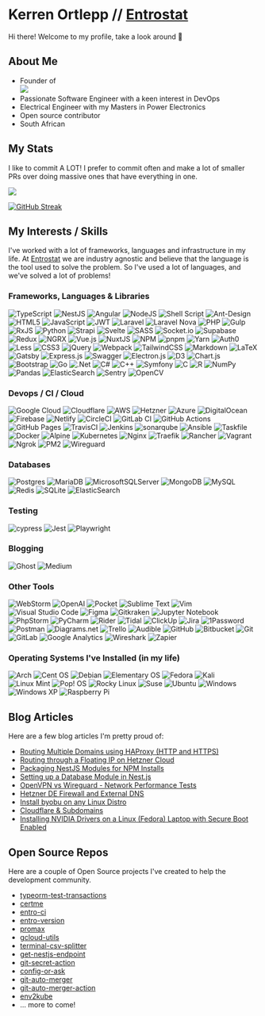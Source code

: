 # Kerren Ortlepp // [Entrostat](https://entrostat.com)

Hi there! Welcome to my profile, take a look around 🔭

## About Me
- Founder of <br>
 [![](assets/entrostat_logo_screenshot.png)](https://entrostat.com)
- Passionate Software Engineer with a keen interest in DevOps
- Electrical Engineer with my Masters in Power Electronics
- Open source contributor
- South African


## My Stats

I like to commit A LOT! I prefer to commit often and make a lot of smaller PRs over doing massive ones that have everything in one.

![](https://github-readme-stats-kerren-entrostatco.vercel.app/api?username=kerren&count_private=true&bg_color=30,323b68,19224f&title_color=00f4b1&text_color=ffffff&custom_title=Kerren's%20Stats%20for%202023)

[![GitHub Streak](https://streak-stats.demolab.com?user=kerren&theme=vue-dark&background=232C59&sideLabels=FFFFFF&stroke=FFFFFF&ring=05D3A1&currStreakLabel=FFFFFF&currStreakNum=05D3A1&sideNums=05D3A1&fire=05D3A1)](https://git.io/streak-stats)

## My Interests / Skills
I've worked with a lot of frameworks, languages and infrastructure in my life. At [Entrostat](https://entrostat.com) we are industry agnostic and believe that the language is the tool used to solve the problem. So I've used a lot of languages, and we've solved a lot of problems! 

### Frameworks, Languages & Libraries

![TypeScript](https://img.shields.io/badge/typescript-%23007ACC.svg?style=for-the-badge&logo=typescript&logoColor=white)
![NestJS](https://img.shields.io/badge/nestjs-%23E0234E.svg?style=for-the-badge&logo=nestjs&logoColor=white)
![Angular](https://img.shields.io/badge/angular-%23DD0031.svg?style=for-the-badge&logo=angular&logoColor=white)
![NodeJS](https://img.shields.io/badge/node.js-6DA55F?style=for-the-badge&logo=node.js&logoColor=white)
![Shell Script](https://img.shields.io/badge/shell_script-%23121011.svg?style=for-the-badge&logo=gnu-bash&logoColor=white)
![Ant-Design](https://img.shields.io/badge/-AntDesign-%230170FE?style=for-the-badge&logo=ant-design&logoColor=white)
![HTML5](https://img.shields.io/badge/html5-%23E34F26.svg?style=for-the-badge&logo=html5&logoColor=white)
![JavaScript](https://img.shields.io/badge/javascript-%23323330.svg?style=for-the-badge&logo=javascript&logoColor=%23F7DF1E)
![JWT](https://img.shields.io/badge/JWT-black?style=for-the-badge&logo=JSON%20web%20tokens)
![Laravel](https://img.shields.io/badge/laravel-%23FF2D20.svg?style=for-the-badge&logo=laravel&logoColor=white)
![Laravel Nova](https://img.shields.io/badge/laravelnova-black?style=for-the-badge&logo=laravelnova)
![PHP](https://img.shields.io/badge/php-%23777BB4.svg?style=for-the-badge&logo=php&logoColor=white)
![Gulp](https://img.shields.io/badge/GULP-%23CF4647.svg?style=for-the-badge&logo=gulp&logoColor=white)
![RxJS](https://img.shields.io/badge/rxjs-%23B7178C.svg?style=for-the-badge&logo=reactivex&logoColor=white)
![Python](https://img.shields.io/badge/python-3670A0?style=for-the-badge&logo=python&logoColor=ffdd54)
![Strapi](https://img.shields.io/badge/strapi-%232E7EEA.svg?style=for-the-badge&logo=strapi&logoColor=white)
![Svelte](https://img.shields.io/badge/svelte-%23f1413d.svg?style=for-the-badge&logo=svelte&logoColor=white)
![SASS](https://img.shields.io/badge/SASS-hotpink.svg?style=for-the-badge&logo=SASS&logoColor=white)
![Socket.io](https://img.shields.io/badge/Socket.io-black?style=for-the-badge&logo=socket.io&badgeColor=010101)
![Supabase](https://img.shields.io/badge/Supabase-black?style=for-the-badge&logo=supabase
)
![Redux](https://img.shields.io/badge/redux-%23593d88.svg?style=for-the-badge&logo=redux&logoColor=white)
![NGRX](https://img.shields.io/badge/NGRX-black?style=for-the-badge&logo=ngrx
)
![Vue.js](https://img.shields.io/badge/vuejs-%2335495e.svg?style=for-the-badge&logo=vuedotjs&logoColor=%234FC08D)
![NuxtJS](https://img.shields.io/badge/Nuxt-black?style=for-the-badge&logo=nuxt.js&logoColor=white)
![NPM](https://img.shields.io/badge/NPM-%23000000.svg?style=for-the-badge&logo=npm&logoColor=white)
![pnpm](https://img.shields.io/badge/pnpm-white?style=for-the-badge&logo=pnpm)
![Yarn](https://img.shields.io/badge/yarn-%232C8EBB.svg?style=for-the-badge&logo=yarn&logoColor=white)
![Auth0](https://img.shields.io/badge/auth0-white?style=for-the-badge&logo=auth0)
![Less](https://img.shields.io/badge/less-2B4C80?style=for-the-badge&logo=less&logoColor=white)
![CSS3](https://img.shields.io/badge/css3-%231572B6.svg?style=for-the-badge&logo=css3&logoColor=white)
![jQuery](https://img.shields.io/badge/jquery-%230769AD.svg?style=for-the-badge&logo=jquery&logoColor=white)
![Webpack](https://img.shields.io/badge/webpack-%238DD6F9.svg?style=for-the-badge&logo=webpack&logoColor=black)
![TailwindCSS](https://img.shields.io/badge/tailwindcss-%2338B2AC.svg?style=for-the-badge&logo=tailwind-css&logoColor=white)
![Markdown](https://img.shields.io/badge/markdown-%23000000.svg?style=for-the-badge&logo=markdown&logoColor=white)
![LaTeX](https://img.shields.io/badge/latex-%23008080.svg?style=for-the-badge&logo=latex&logoColor=white)
![Gatsby](https://img.shields.io/badge/Gatsby-%23663399.svg?style=for-the-badge&logo=gatsby&logoColor=white)
![Express.js](https://img.shields.io/badge/express.js-%23404d59.svg?style=for-the-badge&logo=express&logoColor=%2361DAFB)
![Swagger](https://img.shields.io/badge/-Swagger-%23Clojure?style=for-the-badge&logo=swagger&logoColor=white)
![Electron.js](https://img.shields.io/badge/Electron-191970?style=for-the-badge&logo=Electron&logoColor=white)
![D3](https://img.shields.io/badge/d3dotjs-white?style=for-the-badge&logo=d3dotjs)
![Chart.js](https://img.shields.io/badge/chart.js-F5788D.svg?style=for-the-badge&logo=chart.js&logoColor=white)
![Bootstrap](https://img.shields.io/badge/bootstrap-%23563D7C.svg?style=for-the-badge&logo=bootstrap&logoColor=white)
![Go](https://img.shields.io/badge/go-%2300ADD8.svg?style=for-the-badge&logo=go&logoColor=white)
![.Net](https://img.shields.io/badge/.NET-5C2D91?style=for-the-badge&logo=.net&logoColor=white)
![C#](https://img.shields.io/badge/c%23-%23239120.svg?style=for-the-badge&logo=c-sharp&logoColor=white)
![C++](https://img.shields.io/badge/c++-%2300599C.svg?style=for-the-badge&logo=c%2B%2B&logoColor=white)
![Symfony](https://img.shields.io/badge/symfony-%23000000.svg?style=for-the-badge&logo=symfony&logoColor=white)
![C](https://img.shields.io/badge/c-%2300599C.svg?style=for-the-badge&logo=c&logoColor=white)
![R](https://img.shields.io/badge/r-%23276DC3.svg?style=for-the-badge&logo=r&logoColor=white)
![NumPy](https://img.shields.io/badge/numpy-%23013243.svg?style=for-the-badge&logo=numpy&logoColor=white)
![Pandas](https://img.shields.io/badge/pandas-%23150458.svg?style=for-the-badge&logo=pandas&logoColor=white)
![ElasticSearch](https://img.shields.io/badge/elasticsearch-black?style=for-the-badge&logo=elasticsearch)
![Sentry](https://img.shields.io/badge/sentry-black?style=for-the-badge&logo=sentry)
![OpenCV](https://img.shields.io/badge/opencv-black?style=for-the-badge&logo=opencv)

### Devops / CI / Cloud

![Google Cloud](https://img.shields.io/badge/GoogleCloud-%234285F4.svg?style=for-the-badge&logo=google-cloud&logoColor=white)
![Cloudflare](https://img.shields.io/badge/Cloudflare-F38020?style=for-the-badge&logo=Cloudflare&logoColor=white)
![AWS](https://img.shields.io/badge/AWS-%23FF9900.svg?style=for-the-badge&logo=amazon-aws&logoColor=white)
![Hetzner](https://img.shields.io/badge/hetzner-black?style=for-the-badge&logo=hetzner)
![Azure](https://img.shields.io/badge/azure-%230072C6.svg?style=for-the-badge&logo=microsoftazure&logoColor=white)
![DigitalOcean](https://img.shields.io/badge/DigitalOcean-%230167ff.svg?style=for-the-badge&logo=digitalOcean&logoColor=white)
![Firebase](https://img.shields.io/badge/firebase-%23039BE5.svg?style=for-the-badge&logo=firebase)
![Netlify](https://img.shields.io/badge/netlify-%23000000.svg?style=for-the-badge&logo=netlify&logoColor=#00C7B7)
![CircleCI](https://img.shields.io/badge/circle%20ci-%23161616.svg?style=for-the-badge&logo=circleci&logoColor=white)
![GitLab CI](https://img.shields.io/badge/gitlab%20ci-%23181717.svg?style=for-the-badge&logo=gitlab&logoColor=white)
![GitHub Actions](https://img.shields.io/badge/github%20actions-%232671E5.svg?style=for-the-badge&logo=githubactions&logoColor=white)
![GitHub Pages](https://img.shields.io/badge/githubpages-black?style=for-the-badge&logo=githubpages)
![TravisCI](https://img.shields.io/badge/travis%20ci-%232B2F33.svg?style=for-the-badge&logo=travis&logoColor=white)
![Jenkins](https://img.shields.io/badge/jenkins-%232C5263.svg?style=for-the-badge&logo=jenkins&logoColor=white)
![sonarqube](https://img.shields.io/badge/sonarqube-white?style=for-the-badge&logo=sonarqube)
![Ansible](https://img.shields.io/badge/ansible-%231A1918.svg?style=for-the-badge&logo=ansible&logoColor=white)
![Taskfile](https://img.shields.io/badge/Taskfile-white?style=for-the-badge&logo=task)
![Docker](https://img.shields.io/badge/docker-%230db7ed.svg?style=for-the-badge&logo=docker&logoColor=white)
![Alpine](https://img.shields.io/badge/alpinelinux-black?style=for-the-badge&logo=alpinelinux)
![Kubernetes](https://img.shields.io/badge/kubernetes-%23326ce5.svg?style=for-the-badge&logo=kubernetes&logoColor=white)
![Nginx](https://img.shields.io/badge/nginx-%23009639.svg?style=for-the-badge&logo=nginx&logoColor=white)
![Traefik](https://img.shields.io/badge/traefik-black?style=for-the-badge&logo=traefikproxy)
![Rancher](https://img.shields.io/badge/rancher-%230075A8.svg?style=for-the-badge&logo=rancher&logoColor=white)
![Vagrant](https://img.shields.io/badge/vagrant-%231563FF.svg?style=for-the-badge&logo=vagrant&logoColor=white)
![Ngrok](https://img.shields.io/badge/ngrok-black?style=for-the-badge&logo=ngrok)
![PM2](https://img.shields.io/badge/pm2-black?style=for-the-badge&logo=pm2)
![Wireguard](https://img.shields.io/badge/wireguard-black?style=for-the-badge&logo=wireguard)

### Databases

![Postgres](https://img.shields.io/badge/postgres-%23316192.svg?style=for-the-badge&logo=postgresql&logoColor=white)
![MariaDB](https://img.shields.io/badge/MariaDB-003545?style=for-the-badge&logo=mariadb&logoColor=white)
![MicrosoftSQLServer](https://img.shields.io/badge/Microsoft%20SQL%20Sever-CC2927?style=for-the-badge&logo=microsoft%20sql%20server&logoColor=white)
![MongoDB](https://img.shields.io/badge/MongoDB-%234ea94b.svg?style=for-the-badge&logo=mongodb&logoColor=white)
![MySQL](https://img.shields.io/badge/mysql-%2300f.svg?style=for-the-badge&logo=mysql&logoColor=white)
![Redis](https://img.shields.io/badge/redis-%23DD0031.svg?style=for-the-badge&logo=redis&logoColor=white)
![SQLite](https://img.shields.io/badge/sqlite-%2307405e.svg?style=for-the-badge&logo=sqlite&logoColor=white)
![ElasticSearch](https://img.shields.io/badge/-ElasticSearch-005571?style=for-the-badge&logo=elasticsearch)

### Testing
![cypress](https://img.shields.io/badge/-cypress-%23E5E5E5?style=for-the-badge&logo=cypress&logoColor=058a5e)
![Jest](https://img.shields.io/badge/-jest-%23C21325?style=for-the-badge&logo=jest&logoColor=white)
![Playwright](https://img.shields.io/badge/playwright-white?style=for-the-badge&logo=playwright
)

### Blogging
![Ghost](https://img.shields.io/badge/ghost-000?style=for-the-badge&logo=ghost&logoColor=%23F7DF1E) ![Medium](https://img.shields.io/badge/Medium-12100E?style=for-the-badge&logo=medium&logoColor=white)


### Other Tools
![WebStorm](https://img.shields.io/badge/webstorm-143?style=for-the-badge&logo=webstorm&logoColor=white&color=black)
![OpenAI](https://img.shields.io/badge/openai-black?style=for-the-badge&logo=openai)
![Pocket](https://img.shields.io/badge/pocket-white?style=for-the-badge&logo=pocket)
![Sublime Text](https://img.shields.io/badge/sublime_text-%23575757.svg?style=for-the-badge&logo=sublime-text&logoColor=important)
![Vim](https://img.shields.io/badge/VIM-%2311AB00.svg?style=for-the-badge&logo=vim&logoColor=white)
![Visual Studio Code](https://img.shields.io/badge/Visual%20Studio%20Code-0078d7.svg?style=for-the-badge&logo=visual-studio-code&logoColor=white)
![Figma](https://img.shields.io/badge/figma-%23F24E1E.svg?style=for-the-badge&logo=figma&logoColor=white)
![Gitkraken](https://img.shields.io/badge/gitkraken-black?style=for-the-badge&logo=gitkraken)
![Jupyter Notebook](https://img.shields.io/badge/jupyter-%23FA0F00.svg?style=for-the-badge&logo=jupyter&logoColor=white)
![PhpStorm](https://img.shields.io/badge/phpstorm-143?style=for-the-badge&logo=phpstorm&logoColor=black&color=black&labelColor=darkorchid)
![PyCharm](https://img.shields.io/badge/pycharm-143?style=for-the-badge&logo=pycharm&logoColor=black&color=black&labelColor=green)
![Rider](https://img.shields.io/badge/Rider-000000.svg?style=for-the-badge&logo=Rider&logoColor=white&color=black&labelColor=crimson)
![Tidal](https://img.shields.io/badge/tidal-00FFFF?style=for-the-badge&logo=tidal&logoColor=black)
![ClickUp](https://img.shields.io/badge/clickup-white?style=for-the-badge&logo=clickup
)
![Jira](https://img.shields.io/badge/jira-%230A0FFF.svg?style=for-the-badge&logo=jira&logoColor=white)
![1Password](https://img.shields.io/badge/1password-black?style=for-the-badge&logo=1password
)
![Postman](https://img.shields.io/badge/Postman-FF6C37?style=for-the-badge&logo=postman&logoColor=white)
![Diagrams.net](https://img.shields.io/badge/diagramsdotnet-white?style=for-the-badge&logo=diagramsdotnet)
![Trello](https://img.shields.io/badge/Trello-%23026AA7.svg?style=for-the-badge&logo=Trello&logoColor=white)
![Audible](https://img.shields.io/badge/audible-white?style=for-the-badge&logo=audible
)
![GitHub](https://img.shields.io/badge/github-%23121011.svg?style=for-the-badge&logo=github&logoColor=white)
![Bitbucket](https://img.shields.io/badge/bitbucket-%230047B3.svg?style=for-the-badge&logo=bitbucket&logoColor=white)
![Git](https://img.shields.io/badge/git-%23F05033.svg?style=for-the-badge&logo=git&logoColor=white)
![GitLab](https://img.shields.io/badge/gitlab-%23181717.svg?style=for-the-badge&logo=gitlab&logoColor=white)
![Google Analytics](https://img.shields.io/badge/googleanalytics-white?style=for-the-badge&logo=googleanalytics)
![Wireshark](https://img.shields.io/badge/wireshark-black?style=for-the-badge&logo=wireshark)
![Zapier](https://img.shields.io/badge/zapier-white?style=for-the-badge&logo=zapier)


### Operating Systems I've Installed (in my life)
![Arch](https://img.shields.io/badge/Arch%20Linux-1793D1?logo=arch-linux&logoColor=fff&style=for-the-badge)
![Cent OS](https://img.shields.io/badge/cent%20os-002260?style=for-the-badge&logo=centos&logoColor=F0F0F0)
![Debian](https://img.shields.io/badge/Debian-D70A53?style=for-the-badge&logo=debian&logoColor=white)
![Elementary OS](https://img.shields.io/badge/-elementary%20OS-black?style=for-the-badge&logo=elementary&logoColor=white)
![Fedora](https://img.shields.io/badge/Fedora-294172?style=for-the-badge&logo=fedora&logoColor=white)
![Kali](https://img.shields.io/badge/Kali-268BEE?style=for-the-badge&logo=kalilinux&logoColor=white)
![Linux Mint](https://img.shields.io/badge/Linux%20Mint-87CF3E?style=for-the-badge&logo=Linux%20Mint&logoColor=white)
![Pop! OS](https://img.shields.io/badge/Pop!_OS-48B9C7?style=for-the-badge&logo=Pop!_OS&logoColor=white)
![Rocky Linux](https://img.shields.io/badge/-Rocky%20Linux-%2310B981?style=for-the-badge&logo=rockylinux&logoColor=white)
![Suse](https://img.shields.io/badge/SUSE-0C322C?style=for-the-badge&logo=SUSE&logoColor=white)
![Ubuntu](https://img.shields.io/badge/Ubuntu-E95420?style=for-the-badge&logo=ubuntu&logoColor=white)
![Windows](https://img.shields.io/badge/Windows-0078D6?style=for-the-badge&logo=windows&logoColor=white)
![Windows XP](https://img.shields.io/badge/Windows%20xp-003399?style=for-the-badge&logo=windowsxp&logoColor=white)
![Raspberry Pi](https://img.shields.io/badge/-RaspberryPi-C51A4A?style=for-the-badge&logo=Raspberry-Pi)


## Blog Articles

Here are a few blog articles I'm pretty proud of:

- [Routing Multiple Domains using HAProxy (HTTP and HTTPS)](https://blog.entrostat.com/routing-multiple-domains-using-haproxy-http-and-https-ssl/)
- [Routing through a Floating IP on Hetzner Cloud](https://blog.entrostat.com/routing-through-floating-ip-hetzner-cloud/) 
- [Packaging NestJS Modules for NPM Installs](https://blog.entrostat.com/packaging-nestjs-modules-for-npm-installs/)
- [Setting up a Database Module in Nest.js](https://blog.entrostat.com/setting-up-a-database-module-in-nest-js/)
- [OpenVPN vs Wireguard - Network Performance Tests](https://blog.entrostat.com/openvpn-vs-wireguard-network-performance-tests/)
- [Hetzner DE Firewall and External DNS](https://blog.entrostat.com/hetzner-de-firewall-and-external-dns/)
- [Install byobu on any Linux Distro](https://blog.entrostat.com/install-byobu-on-any-linux-distro/)
- [Cloudflare & Subdomains](https://blog.entrostat.com/cloudflare-subdomain-error/)
- [Installing NVIDIA Drivers on a Linux (Fedora) Laptop with Secure Boot Enabled](https://blog.entrostat.com/installing-nvidia-drivers-on-a-linux-laptop-with-secure-boot-enabled/)



## Open Source Repos

Here are a couple of Open Source projects I've created to help the development community.

- [typeorm-test-transactions](https://github.com/entrostat/typeorm-test-transactions)
- [certme](https://github.com/entrostat/certme)
- [entro-ci](https://github.com/entrostat/entro-ci)
- [entro-version](https://github.com/entrostat/entro-version)
- [promax](https://github.com/entrostat/promax)
- [gcloud-utils](https://github.com/entrostat/gcloud-utils)
- [terminal-csv-splitter](https://github.com/entrostat/terminal-csv-splitter)
- [get-nestjs-endpoint](https://github.com/entrostat/get-nestjs-endpoint)
- [git-secret-action](https://github.com/marketplace/actions/git-secret-reveal-action)
- [config-or-ask](https://github.com/entrostat/config-or-ask)
- [git-auto-merger](https://github.com/entrostat/git-auto-merger)
- [git-auto-merger-action](https://github.com/entrostat/git-auto-merger-action)
- [env2kube](https://github.com/entrostat/env2kube)
- ... more to come!
